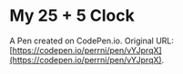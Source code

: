 # My 25 + 5 Clock

A Pen created on CodePen.io. Original URL: [https://codepen.io/perrni/pen/vYJprqX](https://codepen.io/perrni/pen/vYJprqX).


